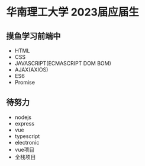 # 华南理工大学 2023届应届生

## 摸鱼学习前端中

* HTML
* CSS
* JAVASCRIPT(ECMASCRIPT DOM BOM)
* AJAX(AXIOS)
* ES6
* Promise

## 待努力

* nodejs
* express
* vue 
* typescript
* electronic
* vue项目
* 全栈项目
